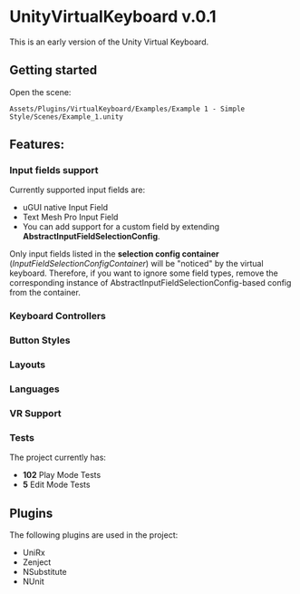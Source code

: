 # UnityVirtualKeyboard v.0.1
This is an early version of the Unity Virtual Keyboard. 

## Getting started
Open the scene: 

```Assets/Plugins/VirtualKeyboard/Examples/Example 1 - Simple Style/Scenes/Example_1.unity```
## Features:
### Input fields support
Currently supported input fields are:
* uGUI native Input Field
* Text Mesh Pro Input Field
* You can add support for a custom field by extending **AbstractInputFieldSelectionConfig**.

Only input fields listed in the **selection config container** (*InputFieldSelectionConfigContainer*) will be "noticed" by the virtual keyboard. Therefore, if you want to ignore some field types, remove the corresponding instance of AbstractInputFieldSelectionConfig-based config from the container.

### Keyboard Controllers
### Button Styles
### Layouts
### Languages
### VR Support
### Tests
The project currently has: 
* **102** Play Mode Tests
* **5** Edit Mode Tests


## Plugins
The following plugins are used in the project:
* UniRx
* Zenject
* NSubstitute
* NUnit

